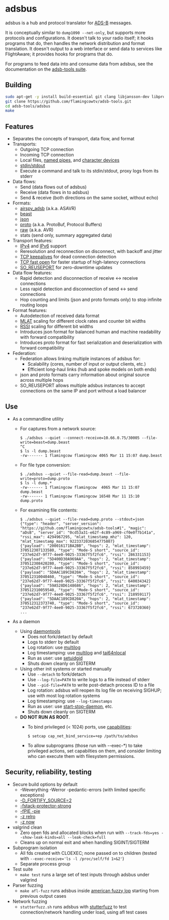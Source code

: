 # adsbus

adsbus is a hub and protocol translator for [ADS-B](https://en.wikipedia.org/wiki/Automatic_dependent_surveillance_%E2%80%93_broadcast) messages.

It is conceptually similar to `dump1090 --net-only`, but supports more protocols and configurations. It doesn't talk to your radio itself; it
hooks programs that do, then handles the network distribution and format translation. It doesn't output to a web interface or send data to
services like FlightAware; it provides hooks for programs that do.

For programs to feed data into and consume data from adsbus, see the documentation on the [adsb-tools suite](../README.md).


## Building

```bash
sudo apt-get -y install build-essential git clang libjansson-dev libprotobuf-c-dev protobuf-c-compiler
git clone https://github.com/flamingcowtv/adsb-tools.git
cd adsb-tools/adsbus
make
```


## Features

* Separates the concepts of transport, data flow, and format
* Transports:
	* Outgoing TCP connection
	* Incoming TCP connection
	* Local files, [named pipes](https://en.wikipedia.org/wiki/Named_pipe), and [character devices](https://en.wikipedia.org/wiki/Device_file#Character_devices)
	* [stdin/stdout](https://en.wikipedia.org/wiki/Standard_streams)
	* Execute a command and talk to its stdin/stdout, proxy logs from its stderr
* Data flows:
	* Send (data flows out of adsbus)
	* Receive (data flows in to adsbus)
	* Send & receive (both directions on the same socket, without echo)
* Formats:
	* [airspy_adsb](../protocols/airspy_adsb.md) (a.k.a. ASAVR)
	* [beast](../protocols/beast.md)
	* [json](../protocols/json.md)
	* [proto](../protocols/proto.md) (a.k.a. ProtoBuf, Protocol Buffers)
	* [raw](../protocols/raw.md) (a.k.a. AVR)
	* stats (send only, summary aggregated data)
* Transport features:
	* [IPv4](https://en.wikipedia.org/wiki/IPv4) and [IPv6](https://en.wikipedia.org/wiki/IPv6) support
	* Reresolution and reconnection on disconnect, with backoff and jitter
	* [TCP keepalives](https://en.wikipedia.org/wiki/Keepalive#TCP_keepalive) for dead connection detection
	* [TCP fast open](https://en.wikipedia.org/wiki/TCP_Fast_Open) for faster startup of high-latency connections
	* [SO_REUSEPORT](https://lwn.net/Articles/542629/) for zero-downtime updates
* Data flow features:
	* Rapid detection and disconnection of receive <-> receive connections
	* Less rapid detection and disconnection of send <-> send connections
	* Hop counting and limits (json and proto formats only) to stop infinite routing loops
* Format features:
	* Autodetection of received data format
	* [MLAT](https://en.wikipedia.org/wiki/Multilateration) scaling for different clock rates and counter bit widths
	* [RSSI](https://en.wikipedia.org/wiki/Received_signal_strength_indication) scaling for different bit widths
	* Introduces json format for balanced human and machine readability with forward compatibility
	* Introduces proto format for fast serialization and deserialization with forward compatibility
* Federation:
	* Federation allows linking multiple instances of adsbus for:
		* Scalability (cores, number of input or output clients, etc.)
		* Efficient long-haul links (hub and spoke models on both ends)
	* json and proto formats carry information about original source across multiple hops
	* SO_REUSEPORT allows multiple adsbus instances to accept connections on the same IP and port without a load balancer


## Use
* As a commandline utility
	* For captures from a network source:

		```console
		$ ./adsbus --quiet --connect-receive=10.66.0.75/30005 --file-write=beast=dump.beast
		^C
		$ ls -l dump.beast
		-rw------- 1 flamingcow flamingcow 4065 Mar 11 15:07 dump.beast
		```

	* For file type conversion:

		```console
		$ ./adsbus --quiet --file-read=dump.beast --file-write=proto=dump.proto
		$ ls -l dump.*
		-rw------- 1 flamingcow flamingcow  4065 Mar 11 15:07 dump.beast
		-rw------- 1 flamingcow flamingcow 16548 Mar 11 15:10 dump.proto
		```

	* For examining file contents:

		```console
 		$ ./adsbus --quiet --file-read=dump.proto --stdout=json
 		{"type": "header", "server_version": "https://github.com/flamingcowtv/adsb-tools#1", "magic": "aDsB", "server_id": "0cd53a31-e62f-4c89-a969-cf0e0f7b141a", "rssi_max": 4294967295, "mlat_timestamp_mhz": 120, "mlat_timestamp_max": 9223372036854775807}
 		{"payload": "200016171BA2BB", "hops": 2, "mlat_timestamp": 370512307133580, "type": "Mode-S short", "source_id": "237e62d7-9f77-4ee0-9025-33367f5f2fc6", "rssi": 286331153}
 		{"payload": "5D400D30A969AA", "hops": 2, "mlat_timestamp": 370512308420280, "type": "Mode-S short", "source_id": "237e62d7-9f77-4ee0-9025-33367f5f2fc6", "rssi": 858993459}
 		{"payload": "5DAAC189CD820A", "hops": 2, "mlat_timestamp": 370512310040460, "type": "Mode-S short", "source_id": "237e62d7-9f77-4ee0-9025-33367f5f2fc6", "rssi": 640034342}
 		{"payload": "59A528D6148686", "hops": 2, "mlat_timestamp": 370512310059540, "type": "Mode-S short", "source_id": "237e62d7-9f77-4ee0-9025-33367f5f2fc6", "rssi": 218959117}
 		{"payload": "5DAAC189CD820A", "hops": 2, "mlat_timestamp": 370512312373740, "type": "Mode-S short", "source_id": "237e62d7-9f77-4ee0-9025-33367f5f2fc6", "rssi": 673720360}
 		...
 		```

* As a daemon
	* Using [daemontools](https://cr.yp.to/daemontools.html)
		* Does not fork/detact by default
		* Logs to stderr by default
		* Log rotation: use [multilog](https://cr.yp.to/daemontools/multilog.html)
		* Log timestamping: use [multilog](https://cr.yp.to/daemontools/multilog.html) and [tai64nlocal](https://cr.yp.to/daemontools/tai64nlocal.html)
		* Run as user: use [setuidgid](https://cr.yp.to/daemontools/setuidgid.html)
		* Shuts down cleanly on SIGTERM
	* Using other init systems or started manually
		* Use `--detach` to fork/detach
		* Use `--log-file=PATH` to write logs to a file instead of stderr
		* Use `--pid-file=PATH` to write post-detach process ID to a file
		* Log rotation: adsbus will reopen its log file on receiving SIGHUP; use with most log rotation systems
		* Log timestamping: use `--log-timestamps`
		* Run as user: use [start-stop-daemon](http://manpages.ubuntu.com/manpages/vivid/man8/start-stop-daemon.8.html), etc.
		* Shuts down cleanly on SIGTERM
	* **DO NOT RUN AS ROOT**.
		* To bind privileged (< 1024) ports, use [capabilities](http://man7.org/linux/man-pages/man7/capabilities.7.html):

			```console
			$ setcap cap_net_bind_service=+ep /path/to/adsbus
			```

		* To allow subprograms (those run with --exec-*) to take privileged actions, set capabilties on them, and consider limiting who can execute them with filesystem permissions.


## Security, reliability, testing
* Secure build options by default
	* -Weverything -Werror -pedantic-errors (with limited specific exceptions)
	* [-D_FORTIFY_SOURCE=2](https://wiki.debian.org/Hardening#DEB_BUILD_HARDENING_FORTIFY_.28gcc.2Fg.2B-.2B-_-D_FORTIFY_SOURCE.3D2.29)
	* [-fstack-protector-strong](https://wiki.debian.org/Hardening#DEB_BUILD_HARDENING_STACKPROTECTOR_.28gcc.2Fg.2B-.2B-_-fstack-protector-strong.29)
	* [-fPIE -pie](https://wiki.debian.org/Hardening#DEB_BUILD_HARDENING_PIE_.28gcc.2Fg.2B-.2B-_-fPIE_-pie.29)
	* [-z relro](https://wiki.debian.org/Hardening#DEB_BUILD_HARDENING_RELRO_.28ld_-z_relro.29)
	* [-z now](https://wiki.debian.org/Hardening#DEB_BUILD_HARDENING_BINDNOW_.28ld_-z_now.29)
* valgrind clean
	* Zero open fds and allocated blocks when run with `--track-fds=yes --show-leak-kinds=all --leak-check=full`
	* Cleans up on normal exit and when handling SIGINT/SIGTERM
* Subprogram isolation
	* All fds created with CLOEXEC; none passed on to children (tested with `--exec-receive='ls -l /proc/self/fd 1>&2'`)
	* Separate process group
* Test suite
	* `make test` runs a large set of test inputs through adsbus under valgrind
* Parser fuzzing
	* `make afl-fuzz` runs adsbus inside [american fuzzy lop](http://lcamtuf.coredump.cx/afl/) starting from previous output cases
* Network fuzzing
	* `stutterfuzz.sh` runs adsbus with [stutterfuzz](https://github.com/flamingcowtv/stutterfuzz) to test connection/network handling under load, using afl test cases
